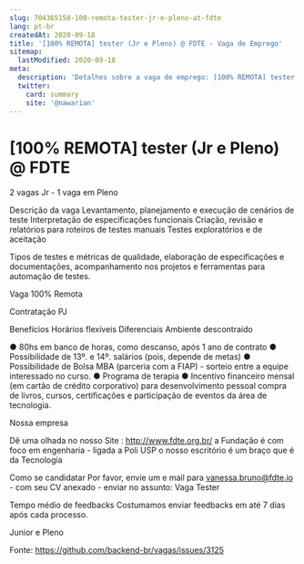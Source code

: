 ```yaml
---
slug: 704365150-100-remota-tester-jr-e-pleno-at-fdte
lang: pt-br
createdAt: 2020-09-18
title: '[100% REMOTA] tester (Jr e Pleno) @ FDTE - Vaga de Emprego'
sitemap:
  lastModified: 2020-09-18
meta:
  description: 'Detalhes sobre a vaga de emprego: [100% REMOTA] tester (Jr e Pleno) @ FDTE'
  twitter:
    card: summary
    site: '@nawarian'
---
```


# [100% REMOTA] tester (Jr e Pleno) @ FDTE

2 vagas Jr - 1 vaga em Pleno

Descrição da vaga
Levantamento, planejamento e execução de cenários de teste
Interpretação de especificações funcionais
Criação, revisão e relatórios para roteiros de testes manuais
Testes exploratórios e de aceitação

Tipos de testes e métricas de qualidade, elaboração de especificações e documentações, acompanhamento nos projetos e ferramentas para automação de testes.

Vaga 100% Remota

Contratação
PJ

Benefícios
Horários flexíveis
Diferenciais
Ambiente descontraído

● 80hs em banco de horas, como descanso, após 1 ano de contrato
● Possibilidade de 13º. e 14º. salários (pois, depende de metas)
● Possibilidade de Bolsa MBA (parceria com a FIAP) - sorteio entre a equipe interessado no curso.
● Programa de terapia
● Incentivo financeiro mensal (em cartão de crédito corporativo) para desenvolvimento pessoal
compra de livros, cursos, certificações e participação de eventos da área de tecnologia.

Nossa empresa

Dê uma olhada no nosso Site : http://www.fdte.org.br/
a Fundação é com foco em engenharia - ligada a Poli USP
o nosso escritório é um braço que é da Tecnologia

Como se candidatar
Por favor, envie um e mail para vanessa.bruno@fdte.io - com seu CV anexado - enviar no assunto: Vaga Tester

Tempo médio de feedbacks
Costumamos enviar feedbacks em até 7 dias após cada processo.

Junior e Pleno

Fonte: https://github.com/backend-br/vagas/issues/3125